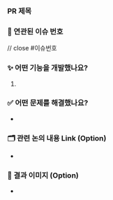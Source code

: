 ### PR 제목
[]()

### 🔗 연관된 이슈 번호

// close #이슈번호

### ✨ 어떤 기능을 개발했나요?

1. 

### ✅ 어떤 문제를 해결했나요?

- 

### 🗂️ 관련 논의 내용 Link (Option)

- 

### 🚀 결과 이미지 (Option)

- 
